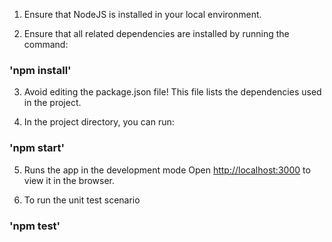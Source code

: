 1. Ensure that NodeJS is installed in your local environment.

2. Ensure that all related dependencies are installed by running the command:

### 'npm install'

3. Avoid editing the package.json file! This file lists the dependencies used in the project.


4. In the project directory, you can run:

### 'npm start'

5. Runs the app in the development mode
Open [http://localhost:3000](http://localhost:3000) to view it in the browser.


6. To run the unit test scenario

### 'npm test'